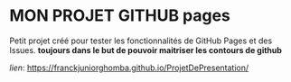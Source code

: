 # MON PROJET GITHUB pages 

Petit projet créé pour tester les fonctionnalités de GitHub Pages et des Issues. 
**toujours dans le but de pouvoir maitriser les contours de github**

*lien*:  https://franckjuniorghomba.github.io/ProjetDePresentation/